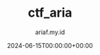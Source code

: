 ---
title: "ctf_aria"
date: 2024-06-15T00:00:00+00:00
author: ariaf.my.id
layout: link
url_to_redirect: "./ctf_aria"
categories: repo
tags: [repo, link]
---